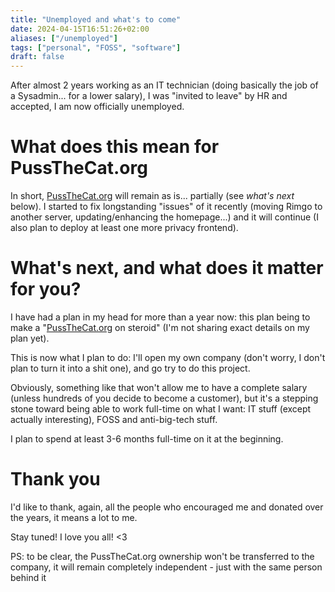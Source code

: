 ```yaml
---
title: "Unemployed and what's to come"
date: 2024-04-15T16:51:26+02:00
aliases: ["/unemployed"]
tags: ["personal", "FOSS", "software"]
draft: false
---
```


After almost 2 years working as an IT technician (doing basically the job of a Sysadmin... for a lower salary), I was "invited to leave" by HR and accepted, I am now officially unemployed.


# What does this mean for PussTheCat.org

In short, [PussTheCat.org](https://pussthecat.org) will remain as is... partially (see _what's next_ below).
I started to fix longstanding "issues" of it recently (moving Rimgo to another server, updating/enhancing the homepage...) and it will continue (I also plan to deploy at least one more privacy frontend).


# What's next, and what does it matter for you?

I have had a plan in my head for more than a year now: this plan being to make a "[PussTheCat.org](https://pussthecat.org) on steroid" (I'm not sharing exact details on my plan yet).

This is now what I plan to do: I'll open my own company (don't worry, I don't plan to turn it into a shit one), and go try to do this project.

Obviously, something like that won't allow me to have a complete salary (unless hundreds of you decide to become a customer), but it's a stepping stone toward being able to work full-time on what I want: IT stuff (except actually interesting), FOSS and anti-big-tech stuff.

I plan to spend at least 3-6 months full-time on it at the beginning.


# Thank you

I'd like to thank, again, all the people who encouraged me and donated over the years, it means a lot to me.

Stay tuned! I love you all! <3

PS: to be clear, the PussTheCat.org ownership won't be transferred to the company, it will remain completely independent - just with the same person behind it

